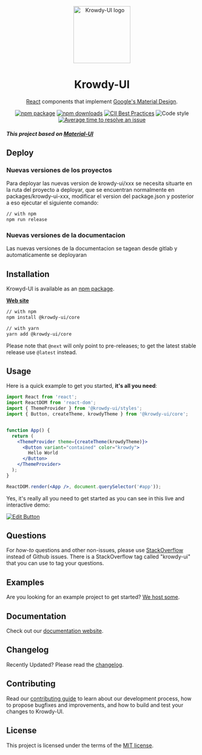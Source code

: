 <p align="center">
  <a href="https://ui.krowdy.com/" rel="noopener" target="_blank"><img width="150" src="https://s3.amazonaws.com/cdn.krowdy.com/media/images/krowdy-home.svg" alt="Krowdy-UI logo"></a></p>
</p>

<h1 align="center">Krowdy-UI</h1>

<div align="center">

[React](https://reactjs.org/) components that implement [Google's Material Design](https://material.io/design/introduction/).

[![npm package](https://img.shields.io/npm/v/@krowdy-ui/core/latest.svg?color=%231890ff&label=%40krowdy-ui%2Fcore@latest)](https://www.npmjs.com/package/@krowdy-ui/core)
[![npm downloads](https://img.shields.io/npm/dm/@krowdy-ui/core.svg)](https://www.npmjs.com/package/@krowdy-ui/core)
[![CII Best Practices](https://bestpractices.coreinfrastructure.org/projects/3444/badge?q=1)](https://bestpractices.coreinfrastructure.org/projects/3444?q=1)
![Code style](https://img.shields.io/badge/code_style-eslint-4b32c3.svg)
[![Average time to resolve an issue](http://isitmaintained.com/badge/resolution/grovertb/krowdy-ui.svg)](https://isitmaintained.com/project/grovertb/krowdy-ui "Average time to resolve an issue")

</div>

##### This project based on [Material-UI](https://material-ui.com)

## Deploy

### Nuevas versiones de los proyectos

Para deployar las nuevas version de krowdy-ui/xxx se necesita situarte en la ruta del proyecto a deployar, que se encuentran normalmente en packages/krowdy-ui-xxx, modificar el version del package.json y posterior a eso ejecutar el siguiente comando:

```sh
// with npm
npm run release
```
### Nuevas versiones de la documentacion

Las nuevas versiones de la documentacion se tagean desde gitlab y automaticamente se deployaran

## Installation

Krowyd-UI is available as an [npm package](https://www.npmjs.com/package/@krowdy-ui/core).

**[Web site](https://ui.krowdy.com/)**
```sh
// with npm
npm install @krowdy-ui/core

// with yarn
yarn add @krowdy-ui/core
```

Please note that `@next` will only point to pre-releases; to get the latest stable release use `@latest` instead.

## Usage

Here is a quick example to get you started, **it's all you need**:

```jsx
import React from 'react';
import ReactDOM from 'react-dom';
import { ThemeProvider } from '@krowdy-ui/styles';
import { Button, createTheme, krowdyTheme } from '@krowdy-ui/core';


function App() {
  return (
    <ThemeProvider theme={createTheme(krowdyTheme)}>
      <Button variant="contained" color="krowdy">
        Hello World
      </Button>
    </ThemeProvider>
  );
}

ReactDOM.render(<App />, document.querySelector('#app'));
```

Yes, it's really all you need to get started as you can see in this live and interactive demo:

[![Edit Button](https://codesandbox.io/static/img/play-codesandbox.svg)](https://codesandbox.io/s/usage-h8tv4)

## Questions

For *how-to* questions and other non-issues,
please use [StackOverflow](https://stackoverflow.com/questions/tagged/krowdy-ui) instead of Github issues.
There is a StackOverflow tag called "krowdy-ui" that you can use to tag your questions.

## Examples

Are you looking for an example project to get started?
[We host some](https://ui.krowdy.com/getting-started/example-projects).

## Documentation

Check out our [documentation website](https://ui.krowdy.com).

## Changelog

Recently Updated?
Please read the [changelog](https://github.com/grovertb/krowdy-ui/releases).

## Contributing

Read our [contributing guide](/CONTRIBUTING.md) to learn about our development process, how to propose bugfixes and improvements, and how to build and test your changes to Krowdy-UI.

## License

This project is licensed under the terms of the
[MIT license](/LICENSE).
